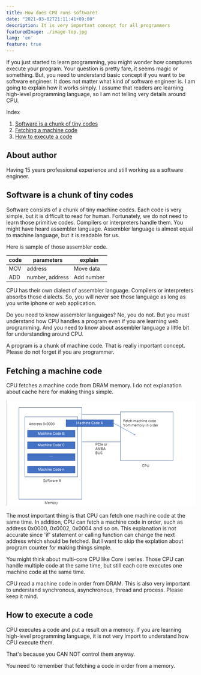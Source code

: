 ```yaml
---
title: How does CPU runs software?
date: "2021-03-02T21:11:41+09:00"
description: It is very important concept for all programmers
featuredImage: ./image-top.jpg
lang: 'en'
feature: true
---
```



If you just started to learn programming, you might wonder how comptures execute your program. Your question is pretty fare, it seems magic or something. But, you need to understand basic concept if you want to be software engineer. It does not matter what kind of software engineer is. I am going to explain how it works simply. I assume that readers are learning high-level programming language, so I am not telling very details around CPU.


<nav class="blog-nav">
<div class="inner">
<p>Index</p>
<ol class='top-ol-1'>
<li class='top-li-1'>
<a href='#h-0'>Software is a chunk of tiny codes</a>
</li>
<li class='top-li-1'>
<a href='#h-1'>Fetching a machine code</a>
</li>
<li class='top-li-1'>
<a href='#h-2'>How to execute a code</a>
</li>

</ol>
</div>
</nav>

<h2>About author</h2>

Having 15 years professional experience and still working as a software engineer.

<h2 id="h-0">Software is a chunk of tiny codes</h2>


Software consists of a chunk of tiny machine codes. Each code is very simple, but it is difficult to read for human. Fortunately, we do not need to learn those primitive codes. Compilers or interpreters handle them. You might have heard assembler language. Assembler language is almost equal to machine language, but it is readable for us.

Here is sample of those assembler code. 

| code | parameters |explain |
| ---- | ---- | ---- |
| MOV | address | Move data |
| ADD | number, address | Add number |

CPU has their own dialect of assembler language. Compilers or interpreters absorbs those dialects. So, you will never see those language as long as you write iphone or web application.

Do you need to know assembler languages? No, you do not. But you must understand how CPU handles a program even if you are learning web programming. And you need to know about assembler language a little bit for understanding around CPU.

A program is a chunk of machine code. That is really important concept. Please do not forget if you are programmer.

<h2 id="h-1">Fetching a machine code</h2>


CPU fetches a machine code from DRAM memory. I do not explanation about cache here for making things simple.


![image](./image-cpu.png)


The most important thing is that CPU can fetch one machine code at the same time. In addition, CPU can fetch a machine code in order, such as address 0x0000, 0x0002,  0x0004 and so on. This explanation is not accurate since 'if' statement or calling function can change the next address which should be fetched. But I want to skip the explation about program counter for making things simple. 

You might think about multi-core CPU like Core i series. Those CPU can handle multiple code at the same time, but still each core executes one machine code at the same time.

CPU read a machine code in order from DRAM. This is also very important to understand synchronous, asynchronous, thread and process. Please keep it mind.



<h2 id="h-2">How to execute a code</h2>

CPU executes a code and put a result on a memory. If you are learning high-level programming language, it is not very import to understand how CPU execute them.

That's because you CAN NOT control them anyway. 

You need to remember that fetching a code in order from a memory. 





